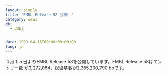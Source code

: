 ```yaml
---
layout: simple
title: 'EMBL Release 58 公開　'
category: news
db:
  - ddbj


date: 1999-04-16T00:00:00+09:00
lang: ja
---
```


４月１５日よりEMBL Release 58を公開しています。EMBL Release 58はエントリー数 が3,272,064，総塩基数が2,355,200,790 bpです。
